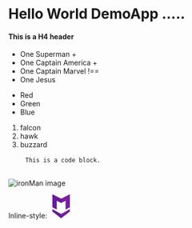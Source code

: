 # Hello World DemoApp .....
 
#### This is a H4 header

- One Superman +
- One Captain America + 
- One Captain Marvel !==
- One Jesus

*   Red
*   Green
*   Blue

1.  falcon
2.  hawk
3.  buzzard

<pre>
	<code>This is a code block.
	</code>
</pre>

![ironMan image](https://www.pngkey.com/png/full/311-3110635_ironman-png-iron-man-suit.png "extra text")

Inline-style: 
![alt text](https://github.com/adam-p/markdown-here/raw/master/src/common/images/icon48.png "Logo Title Text 1")

